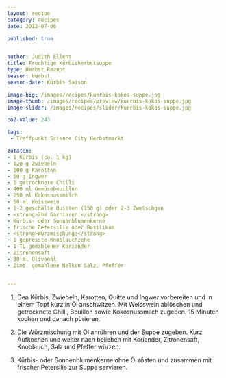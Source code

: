 ```yaml
---
layout: recipe
category: recipes
date: 2012-07-06

published: true


author: Judith Ellens
title: Fruchtige Kürbisherbstsuppe
type: Herbst Rezept
season: Herbst
season-date: Kürbis Saison

image-big: /images/recipes/kuerbis-kokos-suppe.jpg
image-thumb: /images/recipes/preview/kuerbis-kokos-suppe.jpg
image-slider: /images/recipes/slider/kuerbis-kokos-suppe.jpg

co2-value: 243

tags:
 - Treffpunkt Science City Herbstmarkt

zutaten:
- 1 Kürbis (ca. 1 kg) 
- 120 g Zwiebeln 
- 100 g Karotten 
- 50 g Ingwer
- 1 getrocknete Chilli
- 400 ml Gemüsebouillon
- 250 ml Kokosnussmilch
- 50 ml Weisswein
- 1-2 geschälte Quitten (150 g) oder 2-3 Zwetschgen
- <strong>Zum Garnieren:</strong>
- Kürbis- oder Sonnenblumenkerne 
- frische Petersilie oder Basilikum
- <strong>Würzmischung:</strong>
- 1 gepresste Knoblauchzehe 
- 1 TL gemahlener Koriander 
- Zitronensaft
- 30 ml Olivenöl
- Zimt, gemahlene Nelken Salz, Pfeffer


---
```



1. Den Kürbis, Zwiebeln, Karotten, Quitte und Ingwer vorbereiten und in einem Topf kurz in Öl anschwitzen. Mit Weisswein ablöschen und getrocknete Chilli, Bouillon sowie Kokosnussmilch zugeben. 15 Minuten kochen und danach pürieren.

2. Die Würzmischung mit Öl anrühren und der Suppe zugeben. Kurz Aufkochen und weiter nach belieben mit Koriander, Zitronensaft, Knoblauch, Salz und Pfeffer würzen.

3. Kürbis- oder Sonnenblumenkerne ohne Öl rösten und zusammen mit frischer Petersilie zur Suppe servieren.